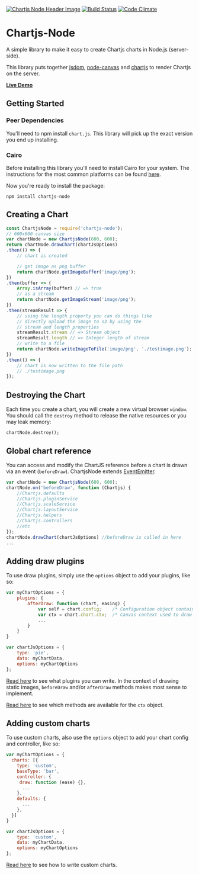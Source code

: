 [![Chartjs Node Header Image](./img/chartjsnode.png)](http://chartjs-demo.vmpower.io/)
[![Build Status](https://travis-ci.org/vmpowerio/chartjs-node.svg?branch=master)](https://travis-ci.org/vmpowerio/chartjs-node)
[![Code Climate](https://codeclimate.com/github/vmpowerio/chartjs-node/badges/gpa.svg)](https://codeclimate.com/github/vmpowerio/chartjs-node)

# Chartjs-Node

A simple library to make it easy to create Chartjs charts in Node.js (server-side).

This library puts together [jsdom](https://github.com/tmpvar/jsdom), [node-canvas](https://github.com/Automattic/node-canvas) and [chartjs](https://github.com/chartjs/Chart.js) to render Chartjs on the server.

**[Live Demo](http://chartjs-demo.vmpower.io)**

## Getting Started

### Peer Dependencies

You'll need to npm install `chart.js`. This library will pick up the exact version you end up installing.

### Cairo

Before installing this library you'll need to install Cairo for your system. The instructions for the most common platforms can be found [here](https://github.com/Automattic/node-canvas#installation).

Now you're ready to install the package:

```
npm install chartjs-node
```

## Creating a Chart

```js
const ChartjsNode = require('chartjs-node');
// 600x600 canvas size
var chartNode = new ChartjsNode(600, 600);
return chartNode.drawChart(chartJsOptions)
.then(() => {
    // chart is created

    // get image as png buffer
    return chartNode.getImageBuffer('image/png');
})
.then(buffer => {
    Array.isArray(buffer) // => true
    // as a stream
    return chartNode.getImageStream('image/png');
})
.then(streamResult => {
    // using the length property you can do things like
    // directly upload the image to s3 by using the
    // stream and length properties
    streamResult.stream // => Stream object
    streamResult.length // => Integer length of stream
    // write to a file
    return chartNode.writeImageToFile('image/png', './testimage.png');
})
.then(() => {
    // chart is now written to the file path
    // ./testimage.png
});
```

## Destroying the Chart

Each time you create a chart, you will create a new virtual browser `window`. You should call the `destroy`
method to release the native resources or you may leak memory:

```
chartNode.destroy();
```

## Global chart reference

You can access and modify the ChartJS reference before a chart is drawn via an event (`beforeDraw`).  ChartjsNode extends [EventEmitter](https://nodejs.org/api/events.html#events_class_eventemitter).

```js
var chartNode = new ChartjsNode(600, 600);
chartNode.on('beforeDraw', function (Chartjs) {
	//Chartjs.defaults
	//Chartjs.pluginService
	//Chartjs.scaleService
	//Chartjs.layoutService
	//Chartjs.helpers
	//Chartjs.controllers
	//etc
});
chartNode.drawChart(chartJsOptions)	//beforeDraw is called in here
...
```

## Adding draw plugins

To use draw plugins, simply use the ``options`` object to add your plugins, like so:
```js
var myChartOptions = {
    plugins: {
        afterDraw: function (chart, easing) {
            var self = chart.config;    /* Configuration object containing type, data, options */
            var ctx = chart.chart.ctx;  /* Canvas context used to draw with */
            ...
        }
    }
}

var chartJsOptions = {
    type: 'pie',
    data: myChartData,
    options: myChartOptions
};
```

[Read here](http://www.chartjs.org/docs/latest/developers/plugins.html) to see what plugins you can write. In the context of drawing static images, ``beforeDraw`` and/or ``afterDraw`` methods makes most sense to implement.

[Read here](https://developer.mozilla.org/en/docs/Web/API/CanvasRenderingContext2D) to see which methods are available for the ``ctx`` object.

## Adding custom charts

To use custom charts, also use the ``options`` object to add your chart config and controller, like so:
```js
var myChartOptions = {
  charts: [{
    type: 'custom',
    baseType: 'bar',
    controller: {
     draw: function (ease) {},
      ...
    },
    defaults: {
      ...
    },
  }]
}

var chartJsOptions = {
    type: 'custom',
    data: myChartData,
    options: myChartOptions
};
```

[Read here](http://www.chartjs.org/docs/latest/developers/charts.html) to see how to write custom charts.
